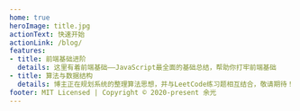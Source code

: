 ```yaml
---
home: true
heroImage: title.jpg
actionText: 快速开始
actionLink: /blog/
features:
- title: 前端基础进阶
  details: 这里有着前端基础——JavaScript最全面的基础总结，帮助你打牢前端基础
- title: 算法与数据结构
  details: 博主正在规划系统的整理算法思想，并与LeetCode练习题相互结合，敬请期待！
footer: MIT Licensed | Copyright © 2020-present 余光
---
```

